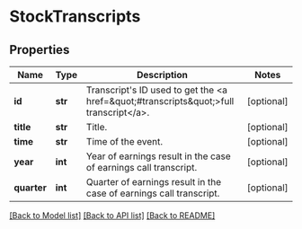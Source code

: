 # StockTranscripts

## Properties
Name | Type | Description | Notes
------------ | ------------- | ------------- | -------------
**id** | **str** | Transcript&#39;s ID used to get the &lt;a href&#x3D;\&quot;#transcripts\&quot;&gt;full transcript&lt;/a&gt;. | [optional] 
**title** | **str** | Title. | [optional] 
**time** | **str** | Time of the event. | [optional] 
**year** | **int** | Year of earnings result in the case of earnings call transcript. | [optional] 
**quarter** | **int** | Quarter of earnings result in the case of earnings call transcript. | [optional] 

[[Back to Model list]](../README.md#documentation-for-models) [[Back to API list]](../README.md#documentation-for-api-endpoints) [[Back to README]](../README.md)


